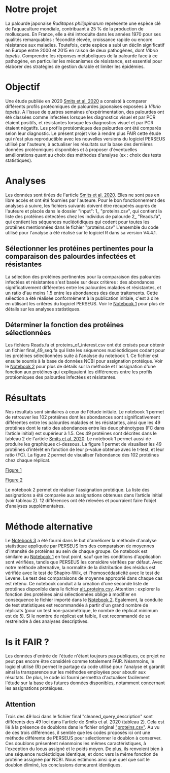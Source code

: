 # Notre projet
La palourde japonaise _Ruditapes philippinarum_ représente une espèce clé de l’aquaculture mondiale, contribuant à 25 % de la production de mollusques. En France, elle a été introduite dans les années 1970 pour ses qualités remarquables : fécondité élevée, croissance rapide ou encore résistance aux maladies. Toutefois, cette espèce a subi un déclin significatif en Europe entre 2000 et 2015 en raison de deux pathogènes, dont _Vibrio tapetis_. Comprendre les réponses métaboliques de la palourde face à ce pathogène, en particulier les mécanismes de résistance, est essentiel pour élaborer des stratégies de gestion durable et limiter les épidémies.

# Objectif 
Une étude publiée en 2020 [Smits et al. 2020](./bibliographie/Smits_et_al_2020.pdf) a consisté à comparer différents profils protéomiques de palourdes japonaises exposées à _Vibrio tapetis_. A l'issue de quatres semaines d'expérimentation, des palourdes ont été classées comme infectées lorsque les diagnostics visuel et par PCR étaient positifs, et résistantes lorsque les diagnostics visuel et par PCR étaient négatifs. Les profils protéomiques des palourdes ont été comparés selon leur diagnostic.
Le présent projet vise à rendre plus FAIR cette étude qui n'est plus reproductible avec les nouvelles versions du logiciel PERSEUS utilisé par l'auteure, à actualiser les résultats sur la base des dernières données protéomiques disponibles et à proposer d'éventuelles améliorations quant au choix des méthodes d'analyse (ex : choix des tests statistiques). 

# Analyses
Les données sont tirées de l'article [Smits et al. 2020](./bibliographie/Smits_et_al_2020.pdf). Elles ne sont pas en libre accès et ont été fournies par l'auteure. Pour le bon fonctionnement des analyses à suivre, les fichiers suivants doivent être récupérés auprès de l'auteure et placés dans le dossier "input":
1_  "proteins.csv", qui contient la liste des protéines détectées chez les individus de palourde
2_  "Reads.fa", qui contient les séquences nucléotidiques qui codent pour toutes les protéines mentionnées dans le fichier "proteins.csv"
L'ensemble du code utilisé pour l'analyse a été réalisé sur le logiciel R dans sa version V4.4.1. 

## Sélectionner les protéines pertinentes pour la comparaison des palourdes infectées et résistantes
La sélection des protéines pertinentes pour la comparaison des palourdes infectées et résistantes s'est basée sur deux critères : des abondances significativement différentes entre les palourdes malades et résistantes, et un ratio d'au moins 1.5 entre les abondances des deux traitements. Cette sélection a été réalisée conformément à la publication initiale, c'est à dire en utilisant les critères du logiciel PERSEUS. Voir le [Notebook 1](./1_selection_proteines.ipynb) pour plus de détails sur les analyses statistiques. 

## Déterminer la fonction des protéines sélectionnées
Les fichiers Reads.fa et proteins_of_interest.csv ont été croisés pour obtenir un fichier final_49_seq.fa qui liste les séquences nucléotidiques codant pour les protéines sélectionnées suite à l'analyse du notebook 1. Ce fichier est ensuite soumis à la base de données NCBI pour assignation protéique. Voir le [Notebook 2](./2_proteines_vers_fasta.ipynb) pour plus de détails sur la méthode et l'assignation d'une fonction aux protéines qui expliquaient les différences entre les profils protéomiques des palourdes infectées et résistantes.

# Résultats
Nos résultats sont similaires à ceux de l'étude initiale. Le notebook 1 permet de retrouver les 102 protéines dont les abondances sont significativement différentes entre les palourdes malades et les résistantes, ainsi que les 49 protéines dont le ratio des abondances entre les deux phénotypes (FC dans l’article initial) est supérieur à 1.5. Ces 49 protéines sont décrites dans le tableau 2 de l'article [Smits et al. 2020](./bibliographie/Smits_et_al_2020.pdf). Le notebook 1 permet aussi de produire les graphiques ci-dessous. La figure 1 permet de visualiser les 49 protéines d’intérêt en fonction de leur p-value obtenue avec le t-test, et leur ratio (FC). La figure 2 permet de visualiser l’abondance des 102 protéines chez chaque réplicat. 

[Figure 1](./img/volcanoplot.png)

[Figure 2](./img/heatmap.png)

Le notebook 2 permet de réaliser l’assignation protéique. La liste des assignations a été comparée aux assignations obtenues dans l’article initial (voir tableau 2). 12 différences ont été relevées et pourraient faire l’objet d’analyses supplémentaires.

# Méthode alternative
Le [Notebook 3](./3_alternative_selection_proteines.ipynb) a été fourni dans le but d'améliorer la méthode d'analyse statistique appliquée par PERSEUS lors des comparaison de moyennes d'intensité de protéines au sein de chaque groupe. Ce notebook est similaire au [Notebook 1](./1_selection_proteines.ipynb) en tout point, sauf que les conditions d'application sont vérifiées, tandis que PERSEUS les considère vérifées par défaut. Avec notre méthode alternative, la normalité de la distribution des résidus est vérifiée avec le test de Shapiro-Wilk, et l'homoscédasticité avec le test de Levene. Le test des comparaisons de moyenne approprié dans chaque cas est retenu. Ce notebook conduit à la création d'une seconde liste de protéines disponible dans le fichier [alt_proteins.csv](input/alt_proteins.csv). 
Attention : explorer la fonction des protéines ainsi sélectionnées oblige à modifier en conséquence le fichier importé dans le [Notebook 2](./2_proteines_vers_fasta.ipynb). Egalement, la conduite de test statistiques est recommandée à partir d'un grand nombre de réplicats (pour un test non-paramétrique, le nombre de réplicat minimum est de 5). Si le nombre de réplicat est faible, il est recommandé de se restreindre à des analyses descriptives.  

# Is it FAIR ?
Les données d'entrée de l'étude n'étant toujours pas publiques, ce projet ne peut pas encore être considéré comme totalement FAIR. Néanmoins, le logiciel utilisé (R) permet le partage du code utilisé pour l'analyse et garantit ainsi la transparence sur les méthodes employées pour aboutir aux résultats. De plus, le code ici fourni permettra d'actualiser facilement l'étude sur la base des futures données disponibles, notamment concernant les assignations protéiques. 

## Attention
Trois des 49 loci dans le fichier final "cleaned_query_description" sont différents des 49 loci dans l'article de Smits et al. 2020 (tableau 2). Cela est lié à la présence de doublons dans le fichier original ["proteins.csv"](input/proteins.csv). Au vu de ces trois différences, il semble que les codes proposés ici ont une méthode différente de PERSEUS pour sélectionner le doublon à conserver. Ces doublons présentent néanmoins les mêmes caractéristiques, à l'exception du locus assigné et le poids moyen. De plus, ils renvoient bien à une séquence nucléotidique identique, et donc vers la même fonction de protéine assignée par NCBI. Nous estimons ainsi que quel que soit le doublon éliminé, les conclusions demeurent identiques. 
